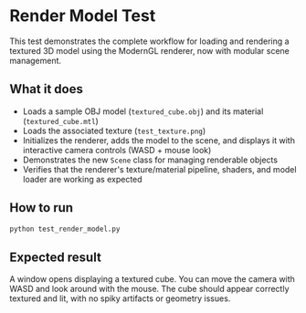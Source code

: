 # Render Model Test

This test demonstrates the complete workflow for loading and rendering a textured 3D model using the ModernGL renderer, now with modular scene management.

## What it does
- Loads a sample OBJ model (`textured_cube.obj`) and its material (`textured_cube.mtl`)
- Loads the associated texture (`test_texture.png`)
- Initializes the renderer, adds the model to the scene, and displays it with interactive camera controls (WASD + mouse look)
- Demonstrates the new `Scene` class for managing renderable objects
- Verifies that the renderer's texture/material pipeline, shaders, and model loader are working as expected

## How to run
```bash
python test_render_model.py
```

## Expected result
A window opens displaying a textured cube. You can move the camera with WASD and look around with the mouse. The cube should appear correctly textured and lit, with no spiky artifacts or geometry issues.
